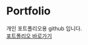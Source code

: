 # Portfolio
개인 포트폴리오용 github 입니다.<br>
<a href="http://limssong84.mireene.com/" title="포트폴리오 바로가기">포트폴리오 바로가기</a>